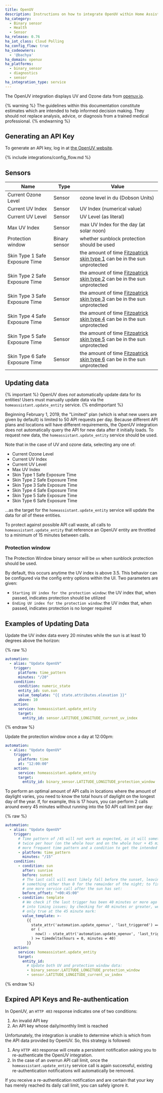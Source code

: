 ```yaml
---
title: OpenUV
description: Instructions on how to integrate OpenUV within Home Assistant.
ha_category:
  - Binary sensor
  - Health
  - Sensor
ha_release: 0.76
ha_iot_class: Cloud Polling
ha_config_flow: true
ha_codeowners:
  - '@bachya'
ha_domain: openuv
ha_platforms:
  - binary_sensor
  - diagnostics
  - sensor
ha_integration_type: service
---
```


The OpenUV integration displays UV and Ozone data from [openuv.io](https://www.openuv.io/).

{% warning %}
The guidelines within this documentation constitute estimates which are intended to help
informed decision making. They should not replace analysis, advice, or diagnosis from a
trained medical professional.
{% endwarning %}

## Generating an API Key

To generate an API key, log in at [the OpenUV website](https://www.openuv.io/).

{% include integrations/config_flow.md %}

## Sensors

| Name                           | Type          | Value                                                                                                                       |
| ------------------------------ | ------------- | --------------------------------------------------------------------------------------------------------------------------- |
| Current Ozone Level            | Sensor        | ozone level in du (Dobson Units)                                                                                            |
| Current UV Index               | Sensor        | UV Index (numerical value)                                                                                                  |
| Current UV Level               | Sensor        | UV Level (as literal)                                                                                                       |
| Max UV Index                   | Sensor        | max UV Index for the day (at solar noon)                                                                                    |
| Protection window              | Binary sensor | whether sunblock protection should be used                                                                                  |
| Skin Type 1 Safe Exposure Time | Sensor        | the amount of time [Fitzpatrick skin type 1](https://en.wikipedia.org/wiki/Fitzpatrick_scale) can be in the sun unprotected |
| Skin Type 2 Safe Exposure Time | Sensor        | the amount of time [Fitzpatrick skin type 2](https://en.wikipedia.org/wiki/Fitzpatrick_scale) can be in the sun unprotected |
| Skin Type 3 Safe Exposure Time | Sensor        | the amount of time [Fitzpatrick skin type 3](https://en.wikipedia.org/wiki/Fitzpatrick_scale) can be in the sun unprotected |
| Skin Type 4 Safe Exposure Time | Sensor        | the amount of time [Fitzpatrick skin type 4](https://en.wikipedia.org/wiki/Fitzpatrick_scale) can be in the sun unprotected |
| Skin Type 5 Safe Exposure Time | Sensor        | the amount of time [Fitzpatrick skin type 5](https://en.wikipedia.org/wiki/Fitzpatrick_scale) can be in the sun unprotected |
| Skin Type 6 Safe Exposure Time | Sensor        | the amount of time [Fitzpatrick skin type 6](https://en.wikipedia.org/wiki/Fitzpatrick_scale) can be in the sun unprotected |

## Updating data

{% important %}
OpenUV does _not_ automatically update data for its entities! Users must manually
update data via the `homeassistant.update_entity` service.
{% endimportant %}

Beginning February 1, 2019, the "Limited" plan (which is what new users are given by
default) is limited to 50 API requests per day. Because different API plans and
locations will have different requirements, the OpenUV integration does not automatically
query the API for new data after it initially loads. To request new data, the
`homeassistant.update_entity` service should be used.

Note that in the case of UV and ozone data, selecting any one of:

- Current Ozone Level
- Current UV Index
- Current UV Level
- Max UV Index
- Skin Type 1 Safe Exposure Time
- Skin Type 2 Safe Exposure Time
- Skin Type 3 Safe Exposure Time
- Skin Type 4 Safe Exposure Time
- Skin Type 5 Safe Exposure Time
- Skin Type 6 Safe Exposure Time

...as the target for the `homeassistant.update_entity` service will update the data for
_all_ of these entities.

To protect against possible API call waste, all calls to `homeassistant.update_entity`
that reference an OpenUV entity are throttled to a minimum of 15 minutes between calls.

### Protection window

The Protection Window binary sensor will be `on` when sunblock protection should be used.

By default, this occurs anytime the UV index is above 3.5. This behavior can be
configured via the config entry options within the UI. Two parameters are given:

- `Starting UV index for the protection window`: the UV index that, when passed, indicates
  protection should be utilized
- `Ending UV index for the protection window`: the UV index that, when passed, indicates
  protection is no longer required

## Examples of Updating Data

Update the UV index data every 20 minutes while the sun is at least 10 degrees above the
horizon:

{% raw %}
```yaml
automation:
  - alias: "Update OpenUV"
    trigger:
      platform: time_pattern
      minutes: "/20"
    condition:
      condition: numeric_state
      entity_id: sun.sun
      value_template: "{{ state.attributes.elevation }}"
      above: 10
    action:
      service: homeassistant.update_entity
      target:
        entity_id: sensor.LATITUDE_LONGITUDE_current_uv_index
```
{% endraw %}

Update the protection window once a day at 12:00pm:

```yaml
automation:
  - alias: "Update OpenUV"
    trigger:
      platform: time
      at: "12:00:00"
    action:
      service: homeassistant.update_entity
      target:
        entity_id: binary_sensor.LATITUDE_LONGITUDE_protection_window
```

To perform an optimal amount of API calls in locations where the amount of daylight
varies, you need to know the total hours of daylight on the longest day of the year. If,
for example, this is 17 hours, you can perform 2 calls around every 45 minutes without
running into the 50 API call limit per day:

{% raw %}
```yaml
automation:
  - alias: "Update OpenUV"
    trigger:
      # Time pattern of /45 will not work as expected, as it will sometimes be true
      # twice per hour (on the whole hour and on the whole hour + 45 minutes); use a
      # more frequent time pattern and a condition to get the intended behavior:
      - platform: time_pattern
        minutes: "/15"
    condition:
      - condition: sun
        after: sunrise
        before: sunset
        # The last call will most likely fall before the sunset, leaving the UV index at
        # something other than 0 for the remainder of the night; to fix this, we allow
        # one more service call after the sun has set:
        before_offset: "+00:45:00"
      - condition: template
        # We check if the last trigger has been 40 minutes or more ago so we don't run
        # into timing issues; by checking for 40 minutes or greater, we ensure this is
        # only true at the 45 minute mark:
        value_template: >- 
          {{
            state_attr('automation.update_openuv', 'last_triggered') == None
            or (
              now() - state_attr('automation.update_openuv', 'last_triggered')
            ) >= timedelta(hours = 0, minutes = 40)
          }}
    action:
      service: homeassistant.update_entity
      target:
        entity_id:
          # Update both UV and protection window data:
          - binary_sensor.LATITUDE_LONGITUDE_protection_window
          - sensor.LATITUDE_LONGITUDE_current_uv_index
```
{% endraw %}

## Expired API Keys and Re-authentication

In OpenUV, an `HTTP 403` response indicates one of two conditions:

1. An invalid API key
2. An API key whose daily/monthly limit is reached

Unfortunately, the integration is unable to determine which is which from the API data
provided by OpenUV. So, this strategy is followed:

1. Any `HTTP 403` response will create a persistent notification asking you to
   re-authenticate the OpenUV integration.
2. In the case of an overrun API call limit, once the `homeassistant.update_entity`
   service call is again successful, existing re-authentication notifications will
   automatically be removed.

If you receive a re-authentication notification and are certain that your key has merely
reached its daily call limit, you can safely ignore it.

